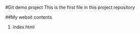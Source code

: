 #Git demo project
This is the first file in this project repository

##My websit contents

1. index.html

